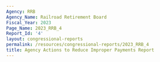 ```yaml
---
Agency: RRB
Agency_Name: Railroad Retirement Board
Fiscal_Year: 2023
Page_Name: 2023_RRB_4
Report_Id: '4'
layout: congressional-reports
permalink: /resources/congressional-reports/2023_RRB_4
title: Agency Actions to Reduce Improper Payments Report
---
```

